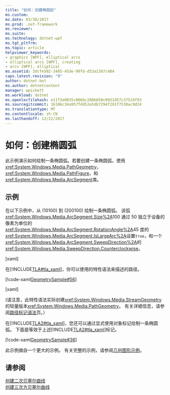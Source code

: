 ```yaml
---
title: "如何：创建椭圆弧"
ms.custom: 
ms.date: 03/30/2017
ms.prod: .net-framework
ms.reviewer: 
ms.suite: 
ms.technology: dotnet-wpf
ms.tgt_pltfrm: 
ms.topic: article
helpviewer_keywords:
- graphics [WPF], elliptical arcs
- elliptical arcs [WPF], creating
- arcs [WPF], elliptical
ms.assetid: 3dcfe502-3485-45de-99fb-d53a1367c484
caps.latest.revision: "9"
author: dotnet-bot
ms.author: dotnetcontent
manager: wpickett
ms.workload: dotnet
ms.openlocfilehash: e11f3e0035c00bbc280b658c0931d57c37524f93
ms.sourcegitcommit: 16186c34a957fdd52e5db7294f291f7530ac9d24
ms.translationtype: MT
ms.contentlocale: zh-CN
ms.lasthandoff: 12/22/2017
---
```

# <a name="how-to-create-an-elliptical-arc"></a>如何：创建椭圆弧
此示例演示如何绘制一条椭圆弧。若要创建一条椭圆弧，使用<xref:System.Windows.Media.PathGeometry>， <xref:System.Windows.Media.PathFigure>，和<xref:System.Windows.Media.ArcSegment>类。  
  
## <a name="example"></a>示例  
 在以下示例中，从 (10100) 到 (200100) 绘制一条椭圆弧。 该弧<xref:System.Windows.Media.ArcSegment.Size%2A>100 通过 50 独立于设备的像素为单位的<xref:System.Windows.Media.ArcSegment.RotationAngle%2A>45 度的<xref:System.Windows.Media.ArcSegment.IsLargeArc%2A>设置`true`，和一个<xref:System.Windows.Media.ArcSegment.SweepDirection%2A>的<xref:System.Windows.Media.SweepDirection.Counterclockwise>。  
  
 [xaml]  
  
 在[!INCLUDE[TLA#tla_xaml](../../../../includes/tlasharptla-xaml-md.md)]，你可以使用的特性语法来描述的路径。  
  
 [!code-xaml[GeometrySample#56](../../../../samples/snippets/csharp/VS_Snippets_Wpf/GeometrySample/CS/geometryattributesyntaxexample.xaml#56)]  
  
 [xaml]  
  
 (请注意，此特性语法实际创建<xref:System.Windows.Media.StreamGeometry>的轻量版本<xref:System.Windows.Media.PathGeometry>。 有关详细信息，请参阅[路径标记语法](../../../../docs/framework/wpf/graphics-multimedia/path-markup-syntax.md)页。）  
  
 在[!INCLUDE[TLA2#tla_xaml](../../../../includes/tla2sharptla-xaml-md.md)]，您还可以通过显式使用对象标记绘制一条椭圆弧。 下面是等效于上述[!INCLUDE[TLA2#tla_xaml](../../../../includes/tla2sharptla-xaml-md.md)]标记。  
  
 [!code-xaml[GeometrySample#36](../../../../samples/snippets/csharp/VS_Snippets_Wpf/GeometrySample/CS/pathgeometryexample.xaml#36)]  
  
 此示例摘自一个更大的示例。 有关完整的示例，请参阅[几何图形示例](http://go.microsoft.com/fwlink/?LinkID=159989)。  
  
## <a name="see-also"></a>请参阅  
 [创建二次贝塞尔曲线](../../../../docs/framework/wpf/graphics-multimedia/how-to-create-a-quadratic-bezier-curve.md)  
 [创建三次方贝塞尔曲线](../../../../docs/framework/wpf/graphics-multimedia/how-to-create-a-cubic-bezier-curve.md)
